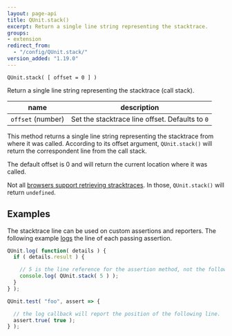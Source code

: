 ```yaml
---
layout: page-api
title: QUnit.stack()
excerpt: Return a single line string representing the stacktrace.
groups:
- extension
redirect_from:
  - "/config/QUnit.stack/"
version_added: "1.19.0"
---
```


`QUnit.stack( [ offset = 0 ] )`

Return a single line string representing the stacktrace (call stack).

| name | description |
|------|-------------|
| `offset` (number) | Set the stacktrace line offset. Defaults to `0` |

This method returns a single line string representing the stacktrace from where it was called. According to its offset argument, `QUnit.stack()` will return the correspondent line from the call stack.

The default offset is 0 and will return the current location where it was called.

Not all [browsers support retrieving stracktraces][browsers]. In those, `QUnit.stack()` will return `undefined`.

[browsers]: https://developer.mozilla.org/en-US/docs/Web/JavaScript/Reference/Global_Objects/Error/Stack#Browser_compatibility

## Examples

The stacktrace line can be used on custom assertions and reporters. The following example [logs](../callbacks/QUnit.log.md) the line of each passing assertion.

```js
QUnit.log( function( details ) {
  if ( details.result ) {

    // 5 is the line reference for the assertion method, not the following line.
    console.log( QUnit.stack( 5 ) );
  }
} );

QUnit.test( "foo", assert => {

  // the log callback will report the position of the following line.
  assert.true( true );
} );
```

